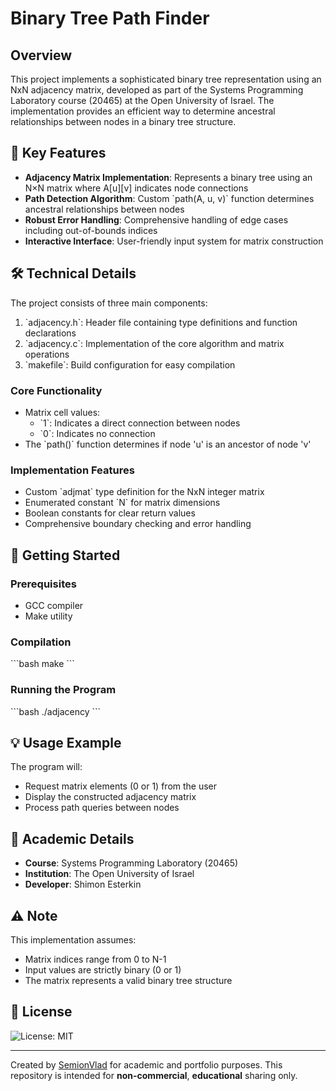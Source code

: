 # Binary Tree Path Finder

## Overview
This project implements a sophisticated binary tree representation using an NxN adjacency matrix, developed as part of the Systems Programming Laboratory course (20465) at the Open University of Israel. The implementation provides an efficient way to determine ancestral relationships between nodes in a binary tree structure.

## 🌟 Key Features
- **Adjacency Matrix Implementation**: Represents a binary tree using an N×N matrix where A[u][v] indicates node connections
- **Path Detection Algorithm**: Custom \`path(A, u, v)\` function determines ancestral relationships between nodes
- **Robust Error Handling**: Comprehensive handling of edge cases including out-of-bounds indices
- **Interactive Interface**: User-friendly input system for matrix construction

## 🛠️ Technical Details
The project consists of three main components:
1. \`adjacency.h\`: Header file containing type definitions and function declarations
2. \`adjacency.c\`: Implementation of the core algorithm and matrix operations
3. \`makefile\`: Build configuration for easy compilation

### Core Functionality
- Matrix cell values:
  - \`1\`: Indicates a direct connection between nodes
  - \`0\`: Indicates no connection
- The \`path()\` function determines if node 'u' is an ancestor of node 'v'

### Implementation Features
- Custom \`adjmat\` type definition for the NxN integer matrix
- Enumerated constant \`N\` for matrix dimensions
- Boolean constants for clear return values
- Comprehensive boundary checking and error handling

## 🚀 Getting Started

### Prerequisites
- GCC compiler
- Make utility

### Compilation
\`\`\`bash
make
\`\`\`

### Running the Program
\`\`\`bash
./adjacency
\`\`\`

## 💡 Usage Example
The program will:
- Request matrix elements (0 or 1) from the user
- Display the constructed adjacency matrix
- Process path queries between nodes

## 📝 Academic Details
- **Course**: Systems Programming Laboratory (20465)
- **Institution**: The Open University of Israel
- **Developer**: Shimon Esterkin

## ⚠️ Note
This implementation assumes:
- Matrix indices range from 0 to N-1
- Input values are strictly binary (0 or 1)
- The matrix represents a valid binary tree structure

## 📄 License
![License: MIT](https://img.shields.io/badge/License-MIT-yellow.svg)

---
Created by [SemionVlad](https://github.com/SemionVlad) for academic and portfolio purposes. This repository is intended for **non-commercial**, **educational** sharing only.
